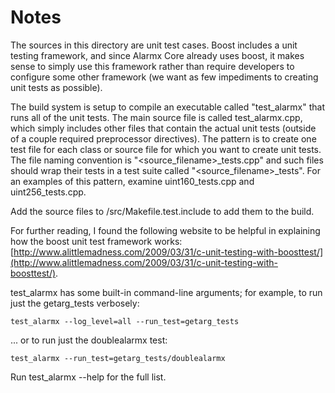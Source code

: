 # Notes
The sources in this directory are unit test cases.  Boost includes a
unit testing framework, and since Alarmx Core already uses boost, it makes
sense to simply use this framework rather than require developers to
configure some other framework (we want as few impediments to creating
unit tests as possible).

The build system is setup to compile an executable called "test_alarmx"
that runs all of the unit tests.  The main source file is called
test_alarmx.cpp, which simply includes other files that contain the
actual unit tests (outside of a couple required preprocessor
directives).  The pattern is to create one test file for each class or
source file for which you want to create unit tests.  The file naming
convention is "<source_filename>_tests.cpp" and such files should wrap
their tests in a test suite called "<source_filename>_tests".  For an
examples of this pattern, examine uint160_tests.cpp and
uint256_tests.cpp.

Add the source files to /src/Makefile.test.include to add them to the build.

For further reading, I found the following website to be helpful in
explaining how the boost unit test framework works:
[http://www.alittlemadness.com/2009/03/31/c-unit-testing-with-boosttest/](http://www.alittlemadness.com/2009/03/31/c-unit-testing-with-boosttest/).

test_alarmx has some built-in command-line arguments; for
example, to run just the getarg_tests verbosely:

    test_alarmx --log_level=all --run_test=getarg_tests

... or to run just the doublealarmx test:

    test_alarmx --run_test=getarg_tests/doublealarmx

Run  test_alarmx --help   for the full list.

